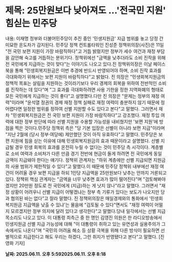 # **제목: 25만원보다 낮아져도 …'전국민 지원' 힘싣는 민주당**

  내용: 이재명 정부와 더불어민주당이 추진 중인 '민생지원금' 지급 범위를 놓고 당정 간 미묘한 온도차가 감지된다. 민주당 정책 컨트롤타워인 진성준 정책위의장(사진)은 11일 "전 국민 보편 지원이 가장 바람직하다"고 거듭 밝혔지만 정부가 세수 여건과 재정 부담을 감안해 숙고를 거듭하는 분위기다. 정책위에선 "금액을 낮추더라도 소비 진작을 위해 전 국민에게 지급하는 것이 맞다"는 이야기도 나오고 있다.진 정책위의장은 이날 페이스북을 통해 "민생회복지원금은 이번 추경에 반드시 반영되어야 하며, 소비 진작 효과를 극대화하기 위해서는 보편 지원이 바람직하다"고 밝혔다. 진 의장은 "민생회복지원금의 정책적 목표는 살림을 지원하는 것이라기보다 우리 경제의 회복을 위하여 전반적인 소비를 진작하는 데 있다"며 "그 효과를 극대화하려면 사용 기한을 정한 지역화폐의 형태로 모든 국민에게 지급하는 것이 좋다"고 설명했다.다만 진 의장은 "문제는 정부의 재정 여력"이라며 "윤석열 정권의 경제 재정 정책 실패로 재정 여력이 충분하지 않기 때문에 정 어렵다면 일정한 범위를 정하여 선별 지원할 수도 있다고 본다"고 말했다. 그러면서 재차 "민생회복지원금은 전 국민 보편 지원이 가장 바람직하다"고 강조했다. 재정 투입 여력에 대한 정부 판단에 따라 선별 지원을 수용할 가능성을 내비쳤지만 '보편 지원'에 방점을 찍은 것이다.민주당 정책위 측은 "당 기본 입장은 선별이 아니라 보편 지급"이라며 "지난 2월에 (당시 정부·여당에) 제안했던 것이 아직 유효하다"고 말했다. 민주당은 보편 지원에 힘을 싣는 이유에 대해 민생회복지원금의 효과 때문이라고 설명했다. 선별 지급될 경우 민생 회복의 효과를 온전히 누릴 수 없다는 것이 민주당 측 시각이다. 계층별로 소비 여력과 소비처가 다른 만큼 경기 전반에 현금이 돌게 하려면 전 국민에게 동일 금액이 지급돼야 한다는 얘기다. 정책위 관계자는 "하위 계층에만 선별 지급되면 지원금의 사용 범위가 제한적일 수 있다"고 말했다.이 때문에 민주당 정책위 내부에선 재정 여건이 어려울 경우 보편 지급을 하되 1인당 지급액을 25만원보다 낮추는 안까지 거론되고 있다. 정책위 핵심 관계자는 "금액을 너무 낮추면 효과가 많이 떨어진다"며 "검토해봐야겠지만 20만원 정도로 전 국민에게 (지급)하는 게 낫지 않나"라고 말했다. 그러면서 "재정 상황이 어려우니 선별 지급이 어떻겠냐는 정부 측 기류가 있다는 보도가 나오지만 당과 협의된 바는 없다"고 잘라 말했다. 진 정책위의장은 매일경제와의 통화에서 '민생회복지원금 지급액을 낮출 수 있냐'는 물음에 "검토될 수 있다"면서도 "재정 여력이 어떨지 모르겠지만 정부 의지에 달려 있다고 생각한다"고 말했다.당내 일각에서는 선별 지급 목소리도 나오고 있다. 이 대통령 최측근 중 한 명인 김영진 의원은 한 라디오방송에서 민생지원금 선별 지급 가능성에 대해 "이 대통령이 취하고 있는 유연성과 실용주의가 그 속에서도 나온다"며 "국민의 어려움 해소 등 상황 극복을 위해 다른 방식이 필요하면 선별적으로 지급한다고 해도 우리는 하겠다, 그런 취지가 반영됐다고 본다"고 말했다. [진영화 기자]

  **날짜: 2025.06.11. 오후 5:592025.06.11. 오후 8:18**
